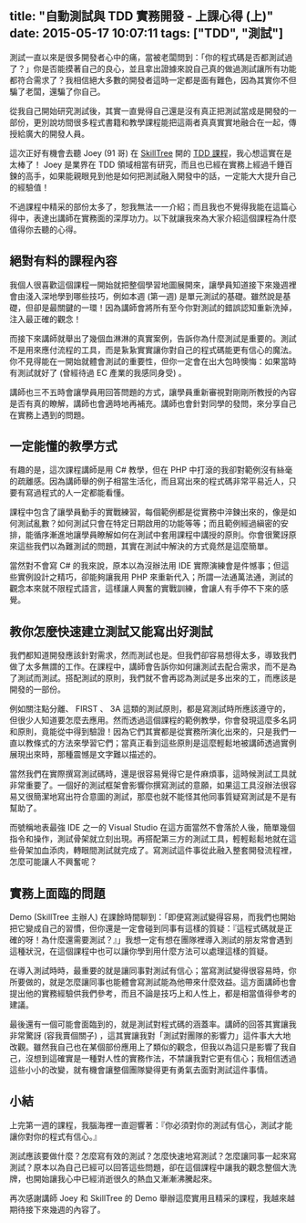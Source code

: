 title: "自動測試與 TDD 實務開發 - 上課心得 (上)"
date: 2015-05-17 10:07:11
tags: ["TDD", "測試"]
---

測試一直以來是很多開發者心中的痛，當被老闆問到：「你的程式碼是否都測試過了？」你是否能摸著自己的良心，並且拿出證據來說自己真的做過測試讓所有功能都符合需求了？我相信絕大多數的開發者這時一定都是面有難色，因為其實你不但騙了老闆，還騙了你自己。

從我自己開始研究測試後，其實一直覺得自己還是沒有真正把測試當成是開發的一部份，更別說坊間很多程式書籍和教學課程能把這兩者真真實實地融合在一起，傳授給廣大的開發人員。

這次正好有機會去聽 Joey (91 哥) 在 [SkillTree](http://skilltree.my/) 開的 [TDD 課程](http://skilltree.my/events/ebg)，我心想這實在是太棒了！ Joey 是業界在 TDD 領域相當有研究，而且也已經在實務上經過千錘百鍊的高手，如果能親眼見到他是如何把測試融入開發中的話，一定能大大提升自己的經驗值！

不過課程中精采的部份太多了，恕我無法一一介紹；而且我也不覺得我能在這篇心得中，表達出講師在實務面的深厚功力。以下就讓我來為大家介紹這個課程為什麼值得你去聽的心得。

<!-- more -->

## 絕對有料的課程內容

我個人很喜歡這個課程一開始就把整個學習地圖展開來，讓學員知道接下來幾週裡會由淺入深地學到哪些技巧，例如本週 (第一週) 是單元測試的基礎。雖然說是基礎，但卻是最關鍵的一環！因為講師會將所有至今你對測試的錯誤認知重新洗掉，注入最正確的觀念！

而接下來講師就舉出了幾個血淋淋的真實案例，告訴你為什麼測試是重要的。測試不是用來應付流程的工具，而是紥紥實實讓你對自己的程式碼能更有信心的魔法。你不見得能在一開始就體會測試的重要性，但你一定會在出大包時懊悔：如果當時有測試就好了 (曾經待過 EC 產業的我感同身受) 。

講師也三不五時會讓學員用回答問題的方式，讓學員重新審視對剛剛所教授的內容是否有真的瞭解，講師也會適時地再補充。講師也會針對同學的發問，來分享自己在實務上遇到的問題。

## 一定能懂的教學方式

有趣的是，這次課程講師是用 C# 教學，但在 PHP 中打滾的我卻對範例沒有絲毫的疏離感。因為講師舉的例子相當生活化，而且寫出來的程式碼非常平易近人，只要有寫過程式的人一定都能看懂。

課程中包含了讓學員動手的實戰練習，每個範例都是從實務中淬鍊出來的，像是如何測試亂數？如何測試只會在特定日期啟用的功能等等；而且範例經過縝密的安排，能循序漸進地讓學員瞭解如何在測試中套用課程中講授的原則。你會很驚訝原來這些我們以為難測試的問題，其實在測試中解決的方式竟然是這麼簡單。

當然對不會寫 C# 的我來說，原本以為沒辦法用 IDE 實際演練會是件憾事；但這些實例設計之精巧，卻能夠讓我用 PHP 來重新代入；所謂一法通萬法通，測試的觀念本來就不限程式語言，這樣讓人興奮的實戰訓練，會讓人有手停不下來的感覺。

## 教你怎麼快速建立測試又能寫出好測試

我們都知道開發應該針對需求，然而測試也是。但我們卻容易想得太多，導致我們做了太多無謂的工作。在課程中，講師會告訴你如何讓測試去配合需求，而不是為了測試而測試。搭配測試的原則，我們就不會再認為測試是多出來的工，而應該是開發的一部份。

例如關注點分離、 FIRST 、 3A 這類的測試原則，都是寫測試時所應該遵守的，但很少人知道要怎麼去應用。然而透過這個課程的範例教學，你會發現這麼多名詞和原則，竟能從中得到驗證！因為它們其實都是從實務所演化出來的，只是我們一直以教條式的方法來學習它們；當真正看到這些原則是這麼輕鬆地被講師透過實例展現出來時，那種震憾是文字難以描述的。

當然我們在實際撰寫測試碼時，還是很容易覺得它是件麻煩事，這時候測試工具就非常重要了。一個好的測試框架會影響你撰寫測試的意願，如果這工具沒辦法很容易又很簡潔地寫出符合意圖的測試，那麼也就不能怪其他同事質疑寫測試是不是有幫助了。

而號稱地表最強 IDE 之一的 Visual Studio 在這方面當然不會落於人後，簡單幾個指令和操作，測試骨架就立刻出現。再搭配第三方的測試工具，輕輕鬆鬆地就在這些骨架加血添肉，轉眼間測試就完成了。寫測試這件事從此融入整套開發流程裡，怎麼可能讓人不興奮呢？

## 實務上面臨的問題

Demo (SkillTree 主辦人) 在課餘時間聊到：「即便寫測試變得容易，而我們也開始把它變成自己的習慣，但你還是一定會碰到同事有這樣的質疑：『這程式碼就是正確的呀！為什麼還需要測試？』」我想一定有想在團隊裡導入測試的朋友常會遇到這種狀況，在這個課程中也可以讓你學到用什麼方法可以處理這樣的質疑。

在導入測試時時，最重要的就是讓同事對測試有信心；當寫測試變得很容易時，你所要做的，就是怎麼讓同事也能體會寫測試能為他帶來什麼效益。這方面講師也會提出他的實務經驗供我們參考，而且不論是技巧上和人性上，都是相當值得參考的建議。

最後還有一個可能會面臨到的，就是測試對程式碼的涵蓋率。講師的回答其實讓我非常驚訝 (容我賣個關子) ，這其實讓我對「測試對團隊的影響力」這件事大大地改觀。雖然我自己也在某個部份應用上了類似的觀念，但我以為這只是影響了我自己，沒想到這確實是一種對人性的實務作法，不禁讓我對它更有信心；我相信透過這些小小的改變，就有機會讓整個團隊變得更有勇氣去面對測試這件事情。

## 小結

上完第一週的課程，我腦海裡一直迴響著：『你必須對你的測試有信心，測試才能讓你對你的程式有信心。』

測試應該要做什麼？怎麼寫有效的測試？怎麼快速地寫測試？怎麼讓同事一起來寫測試？原本以為自己已經可以回答這些問題，卻在這個課程中讓我的觀念整個大洗牌，也開始讓我心中已經消逝很久的熱血又漸漸沸騰起來。

再次感謝講師 Joey 和 SkillTree 的 Demo 舉辦這麼實用且精采的課程，我越來越期待接下來幾週的內容了。